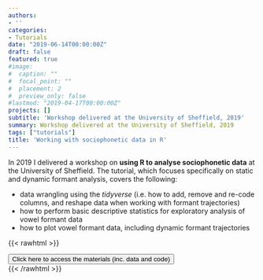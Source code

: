 ```yaml
---
authors:
- ''
categories:
- Tutorials
date: "2019-06-14T00:00:00Z"
draft: false
featured: true
#image:
#  caption: ""
#  focal_point: ""
#  placement: 2
#  preview_only: false
#lastmod: "2019-04-17T00:00:00Z"
projects: []
subtitle: 'Workshop delivered at the University of Sheffield, 2019'
summary: Workshop delivered at the University of Sheffield, 2019
tags: ["tutorials"]
title: 'Working with sociophonetic data in R'
---
```


In 2019 I delivered a workshop on **using R to analyse sociophonetic data** at the University of Sheffield. The tutorial, which focuses specifically on static and dynamic formant analysis, covers the following:

- data wrangling using the *tidyverse* (i.e. how to add, remove and re-code columns, and reshape data when working with formant trajectories)
- how to perform basic descriptive statistics for exploratory analysis of vowel formant data
- how to plot vowel formant data, including dynamic formant trajectories

{{< rawhtml >}}
  <div class="center-button">
    <a href="/sociophon_workshop/" target="_blank">
      <button class="btnn"><i class="fas fa-arrow-alt-circle-right"></i> Click here to access the materials (inc. data and code)</button>
    </a> 
  </div>
{{< /rawhtml >}} 